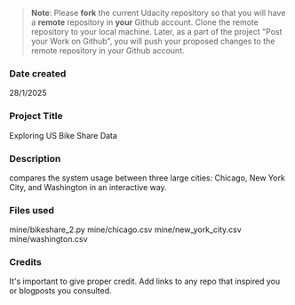 >**Note**: Please **fork** the current Udacity repository so that you will have a **remote** repository in **your** Github account. Clone the remote repository to your local machine. Later, as a part of the project "Post your Work on Github", you will push your proposed changes to the remote repository in your Github account.

### Date created
28/1/2025

### Project Title
Exploring US Bike Share Data

### Description
compares the system usage between three large cities: Chicago, New York City, and Washington
in an interactive way.

### Files used
mine/bikeshare_2.py
mine/chicago.csv
mine/new_york_city.csv
mine/washington.csv

### Credits
It's important to give proper credit. Add links to any repo that inspired you or blogposts you consulted.

